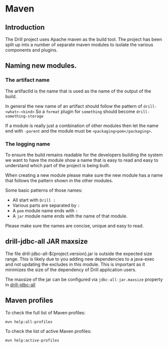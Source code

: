 # Maven

## Introduction

The Drill project uses Apache maven as the build tool.
The project has been split up into a number of separate maven modules to isolate the various components and plugins.

## Naming new modules.

### The artifact name
The artifactId is the name that is used as the name of the output of the build.

In general the new name of an artifact should follow the pattern of `drill-<what>-<kind>`
So a `format` plugin for `something` should become `drill-something-storage`

If a module is really just a combination of other modules then let the name end with `-parent` and the module must be `<packaging>pom</packaging>`.

### The logging name
To ensure the build remains readable for the developers building the system we want to have the module show a name
that is easy to read and easy to understand which part of the project is being built.

When creating a new module please make sure the new module has a name that follows the pattern shown in the other modules.

Some basic patterns of those names:
- All start with `Drill : `
- Various parts are separated by ` : `
- A `pom` module name ends with ` : `
- A `jar` module name ends with the name of that module.

Please make sure the names are concise, unique and easy to read.

## drill-jdbc-all JAR maxsize

The file drill-jdbc-all-${project.version}.jar is outside the expected size range.
This is likely due to you adding new dependencies to a java-exec and not updating the excludes in this module.
This is important as it minimizes the size of the dependency of Drill application users.

The maxsize of the jar can be configured via `jdbc-all-jar.maxsize` property
in [drill-jdbc-all](../../exec/jdbc-all/pom.xml)

## Maven profiles

To check the full list of Maven profiles:<br>
```
mvn help:all-profiles
```

To check the list of active Maven profiles:<br>
```
mvn help:active-profiles
```
